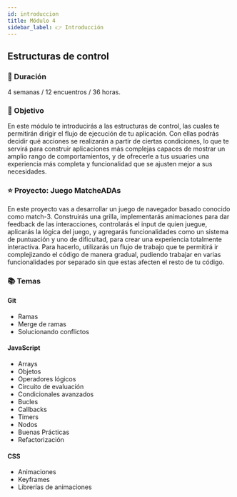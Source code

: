 ```yaml
---
id: introduccion
title: Módulo 4
sidebar_label: 👉 Introducción
---
```


## Estructuras de control

### 📅 Duración

4 semanas / 12 encuentros / 36 horas.

### 🏁 Objetivo

En este módulo te introducirás a las estructuras de control, las cuales te permitirán dirigir el flujo de ejecución de tu aplicación. Con ellas podrás decidir qué acciones se realizarán a partir de ciertas condiciones, lo que te servirá para construir aplicaciones más complejas capaces de mostrar un amplio rango de comportamientos, y de ofrecerle a tus usuaries una experiencia más completa y funcionalidad que se ajusten mejor a sus necesidades.

### ⭐️ Proyecto: Juego MatcheADAs

En este proyecto vas a desarrollar un juego de navegador basado conocido como match-3. Construirás una grilla, implementarás animaciones para dar feedback de las interacciones, controlarás el input de quien juegue, aplicarás la lógica del juego, y agregarás funcionalidades como un sistema de puntuación y uno de dificultad, para crear una experiencia totalmente interactiva. Para hacerlo, utilizarás un flujo de trabajo que te permitirá ir complejizando el código de manera gradual, pudiendo trabajar en varias funcionalidades por separado sin que estas afecten el resto de tu código.

### 📚 Temas

#### Git

- Ramas
- Merge de ramas
- Solucionando conflictos

#### JavaScript

- Arrays
- Objetos
- Operadores lógicos
- Circuito de evaluación
- Condicionales avanzados
- Bucles
- Callbacks
- Timers
- Nodos
- Buenas Prácticas
- Refactorización

#### CSS

- Animaciones
- Keyframes
- Librerías de animaciones

